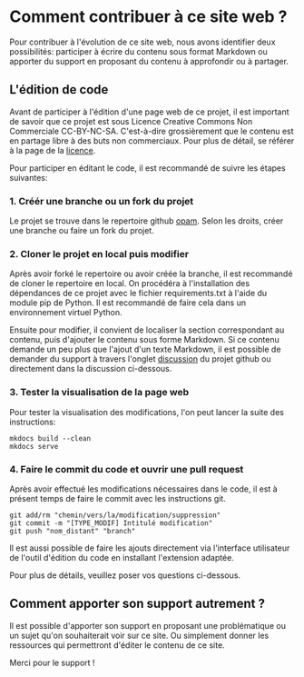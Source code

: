 # Comment contribuer à ce site web ?

Pour contribuer à l'évolution de ce site web, nous avons identifier deux possibilités: participer à écrire du contenu sous format Markdown ou apporter du support en proposant du contenu à approfondir ou à partager.

## L'édition de code

Avant de participer à l'édition d'une page web de ce projet, il est important de savoir que ce projet est sous Licence Creative Commons Non Commerciale CC-BY-NC-SA. C'est-à-dire grossièrement que le contenu est en partage libre à des buts non commerciaux. Pour plus de détail, se référer à la page de la [licence](https://github.com/patrice-n/opam/blob/main/LICENSE).

Pour participer en éditant le code, il est recommandé de suivre les étapes suivantes:

### 1. Créér une branche ou un fork du projet

Le projet se trouve dans le repertoire github [opam](https://github.com/patrice-n/opam).
Selon les droits, créer une branche ou faire un fork du projet.

### 2. Cloner le projet en local puis modifier

Après avoir forké le repertoire ou avoir créée la branche, il est recommandé de cloner le repertoire en local.
On procédéra à l'installation des dépendances de ce projet avec le fichier requirements.txt à l'aide du module pip de Python.
Il est recommandé de faire cela dans un environnement virtuel Python.

Ensuite pour modifier, il convient de localiser la section correspondant au contenu, puis d'ajouter le contenu sous forme Markdown.
Si ce contenu demande un peu plus que l'ajout d'un texte Markdown, il est possible de demander du support à travers l'onglet [discussion](https://github.com/patrice-n/opam/discussions) du projet github ou directement dans la discussion ci-dessous.

### 3. Tester la visualisation de la page web

Pour tester la visualisation des modifications, l'on peut lancer la suite des instructions:

```ssh
mkdocs build --clean
mkdocs serve
```

### 4. Faire le commit du code et ouvrir une pull request

Après avoir effectué les modifications nécessaires dans le code, il est à présent temps de faire le commit avec les instructions git.

```ssh
git add/rm "chemin/vers/la/modification/suppression"
git commit -m "[TYPE_MODIF] Intitulé modification"
git push "nom_distant" "branch"
```

Il est aussi possible de faire les ajouts directement via l'interface utilisateur de l'outil d'édition du code en installant l'extension adaptée.

Pour plus de détails, veuillez poser vos questions ci-dessous.

## Comment apporter son support autrement ?

Il est possible d'apporter son support en proposant une problématique ou un sujet qu'on souhaiterait voir sur ce site.
Ou simplement donner les ressources qui permettront d'éditer le contenu de ce site.

Merci pour le support !
